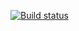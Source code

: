 [![Build status](https://ci.appveyor.com/api/projects/status/9791dbyh29r1ia3i?svg=true)](https://ci.appveyor.com/project/Dexx149/autotesthw2)
